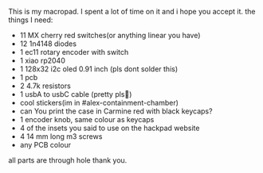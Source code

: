  This is my macropad. I spent a lot of time on it and i hope you accept it. the things I need:

 - 11 MX cherry red switches(or anything linear you have)
 - 12 1n4148 diodes
 - 1 ec11 rotary encoder with switch
 - 1 xiao rp2040
 - 1 128x32 i2c oled 0.91 inch (pls dont solder this)
 - 1 pcb
 - 2 4.7k resistors
 - 1 usbA to usbC cable (pretty pls🥺)
 - cool stickers(im in #alex-containment-chamber)
 - can You print the case in Carmine red with black keycaps?
 - 1 encoder knob, same colour as keycaps
 - 4 of the insets you said to use on the hackpad website
 - 4 14 mm long m3 screws
 - any PCB colour

all parts are through hole thank you.
